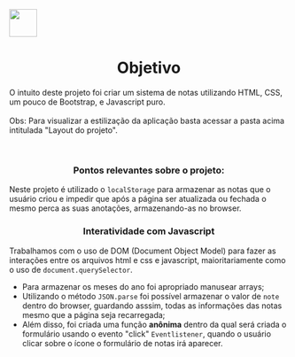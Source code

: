 <img src="https://cdn.pixabay.com/photo/2015/04/23/17/41/javascript-736400_960_720.png" height="50" width="50"/>
 
 <h1 align="center">Objetivo</h1>
  <p>O intuito deste projeto foi criar um sistema de notas utilizando HTML, CSS, um pouco de Bootstrap, e Javascript puro. <br></br> Obs: Para visualizar a estilização da aplicação basta acessar a pasta acima intitulada "Layout do projeto".</p>
  
<br>

<h3 align="center"><b>Pontos relevantes sobre o projeto:</b></h3>
<p>Neste projeto é utilizado o <code>localStorage</code> para armazenar as notas que o usuário criou e impedir que após a página ser atualizada ou fechada o mesmo perca as suas anotações, armazenando-as no browser.</p>

<h3 align="center">Interatividade com Javascript</h3>
  <p>Trabalhamos com o uso de DOM (Document Object Model) para fazer as interações entre os arquivos html e css e javascript, maioritariamente como o uso de <code>document.querySelector</code>.</p>
  <ul>
     <li>Para armazenar os meses do ano foi apropriado manusear arrays;</li>
     <li>Utilizando o método <code>JSON.parse</code> foi possível armazenar o valor de <code>note</code> dentro do browser, guardando asssim, todas as informações das notas mesmo que a página seja recarregada;</li>
     <li>Além disso, foi criada uma função <b>anônima</b> dentro da qual será criada o formulário usando o evento "click" <code>Eventlistener</code>, quando o usuário clicar sobre o ícone o formulário de notas irá aparecer.</li>
  </ul>
    


































